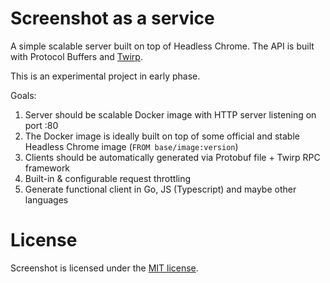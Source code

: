 # Screenshot as a service
A simple scalable server built on top of Headless Chrome. The API is built with Protocol Buffers and [Twirp](https://github.com/twitchtv/twirp).

This is an experimental project in early phase.

Goals:
1. Server should be scalable Docker image with HTTP server listening on port :80
2. The Docker image is ideally built on top of some official and stable Headless Chrome image (`FROM base/image:version`)
3. Clients should be automatically generated via Protobuf file + Twirp RPC framework
4. Built-in & configurable request throttling
5. Generate functional client in Go, JS (Typescript) and maybe other languages

# License

Screenshot is licensed under the [MIT license](./LICENSE).
